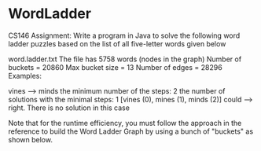 # WordLadder
CS146 Assignment:
Write a program in Java to solve the following word ladder puzzles based on the list of all five-letter words given below

word.ladder.txt
The file has 5758 words (nodes in the graph)
Number of buckets = 20860
Max bucket size = 13
Number of edges = 28296
Examples:

vines --> minds
the minimum number of the steps: 2
the number of solutions with the minimal steps: 1
[vines (0), mines (1), minds (2)]
could --> right. 
There is no solution in this case

Note that for the runtime efficiency, you must follow the approach in the reference to build the Word Ladder Graph by using a bunch of "buckets" as shown below.
